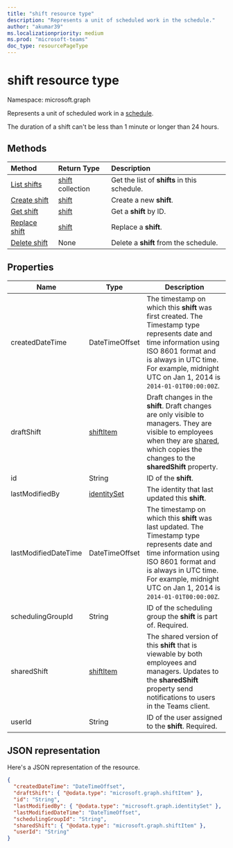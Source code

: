 ```yaml
---
title: "shift resource type"
description: "Represents a unit of scheduled work in the schedule."
author: "akumar39"
ms.localizationpriority: medium
ms.prod: "microsoft-teams"
doc_type: resourcePageType
---
```


# shift resource type

Namespace: microsoft.graph

Represents a unit of scheduled work in a [schedule](schedule.md).

The duration of a shift can't be less than 1 minute or longer than 24 hours.

## Methods

| Method       | Return Type  |Description|
|:---------------|:--------|:----------|
|[List shifts](../api/schedule-list-shifts.md) | [shift](shift.md) collection | Get the list of **shifts** in this schedule.|
|[Create shift](../api/schedule-post-shifts.md) | [shift](shift.md) | Create a new **shift**.|
|[Get shift](../api/shift-get.md) | [shift](shift.md) | Get a **shift** by ID.|
|[Replace shift](../api/shift-put.md) | [shift](shift.md) | Replace a **shift**.|
|[Delete shift](../api/shift-delete.md) | None | Delete a **shift** from the schedule.|

## Properties
|Name          |Type           |Description                                                                                                                                      |
|--------------|---------------|-------------------------------------------------------------------------------------------------------------------------------------------------|
| createdDateTime		|DateTimeOffset        |The timestamp on which this **shift** was first created. The Timestamp type represents date and time information using ISO 8601 format and is always in UTC time. For example, midnight UTC on Jan 1, 2014 is `2014-01-01T00:00:00Z`. |
| draftShift           | [shiftItem](shiftitem.md)     | Draft changes in the **shift**. Draft changes are only visible to managers. They are visible to employees when they are [shared](../api/schedule-share.md), which copies the changes to the **sharedShift** property.|
| id			|String      |ID of the **shift**.|
| lastModifiedBy		| [identitySet](identityset.md)        |The identity that last updated this **shift**.|
| lastModifiedDateTime		|DateTimeOffset        |The timestamp on which this **shift** was last updated. The Timestamp type represents date and time information using ISO 8601 format and is always in UTC time. For example, midnight UTC on Jan 1, 2014 is `2014-01-01T00:00:00Z`. |
| schedulingGroupId 		|String      |ID of the scheduling group the **shift** is part of. Required. |
| sharedShift          | [shiftItem](shiftitem.md)     | The shared version of this **shift** that is viewable by both employees and managers. Updates to the **sharedShift** property send notifications to users in the Teams client.|
| userId 			|String      |ID of the user assigned to the **shift**. Required. |

## JSON representation

Here's a JSON representation of the resource.

<!-- {
  "blockType": "resource",
  "keyProperty": "id",
  "@odata.type": "microsoft.graph.shift"
}-->

```json
{
  "createdDateTime": "DateTimeOffset",
  "draftShift": { "@odata.type": "microsoft.graph.shiftItem" },
  "id": "String",
  "lastModifiedBy": { "@odata.type": "microsoft.graph.identitySet" },
  "lastModifiedDateTime": "DateTimeOffset",
  "schedulingGroupId": "String",
  "sharedShift": { "@odata.type": "microsoft.graph.shiftItem" },
  "userId": "String"
}
```

<!-- uuid: 8fcb5dbc-d5aa-4681-8e31-b001d5168d79
2015-10-25 14:57:30 UTC -->
<!--
{
  "type": "#page.annotation",
  "description": "shift resource",
  "keywords": "",
  "section": "documentation",
  "tocPath": "",
  "suppressions": []
}
-->

